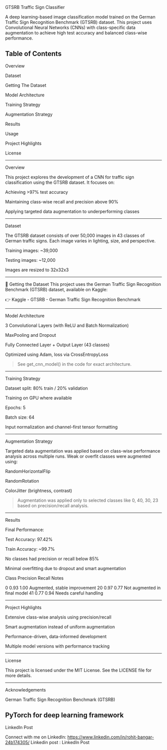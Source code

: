 GTSRB Traffic Sign Classifier

A deep learning-based image classification model trained on the German Traffic Sign Recognition Benchmark (GTSRB) dataset. This project uses Convolutional Neural Networks (CNNs) with class-specific data augmentation to achieve high test accuracy and balanced class-wise performance.

Table of Contents
---
Overview

Dataset

Getting The Dataset

Model Architecture

Training Strategy

Augmentation Strategy

Results

Usage

Project Highlights

License



---

Overview

This project explores the development of a CNN for traffic sign classification using the GTSRB dataset. It focuses on:

Achieving >97% test accuracy

Maintaining class-wise recall and precision above 90%

Applying targeted data augmentation to underperforming classes



---

Dataset

The GTSRB dataset consists of over 50,000 images in 43 classes of German traffic signs. Each image varies in lighting, size, and perspective.

Training images: ~39,000

Testing images: ~12,000

Images are resized to 32x32x3

---
📁 Getting the Dataset
This project uses the German Traffic Sign Recognition Benchmark (GTSRB) dataset, available on Kaggle:

👉 Kaggle - GTSRB - German Traffic Sign Recognition Benchmark

---

Model Architecture

3 Convolutional Layers (with ReLU and Batch Normalization)

MaxPooling and Dropout

Fully Connected Layer + Output Layer (43 classes)

Optimized using Adam, loss via CrossEntropyLoss


> See get_cnn_model() in the code for exact architecture.




---

Training Strategy

Dataset split: 80% train / 20% validation

Training on GPU where available

Epochs: 5

Batch size: 64

Input normalization and channel-first tensor formatting



---

Augmentation Strategy

Targeted data augmentation was applied based on class-wise performance analysis across multiple runs. Weak or overfit classes were augmented using:

RandomHorizontalFlip

RandomRotation

ColorJitter (brightness, contrast)


> Augmentation was applied only to selected classes like 0, 40, 30, 23 based on precision/recall analysis.




---

Results

Final Performance:

Test Accuracy: 97.42%

Train Accuracy: ~99.7%

No classes had precision or recall below 85%

Minimal overfitting due to dropout and smart augmentation


Class	Precision	Recall	Notes

0	0.93	1.00	Augmented, stable improvement
20	0.97	0.77	Not augmented in final model
41	0.77	0.94	Needs careful handling



---

Project Highlights

Extensive class-wise analysis using precision/recall

Smart augmentation instead of uniform augmentation

Performance-driven, data-informed development

Multiple model versions with performance tracking


---

License

This project is licensed under the MIT License. See the LICENSE file for more details.


---

Acknowledgements

German Traffic Sign Recognition Benchmark (GTSRB)

PyTorch for deep learning framework
---

LinkedIn Post

Connect with me on LinkedIn: https://www.linkedin.com/in/rohit-bangar-24b174305/ 
Linkedin post : LinkedIn Post
